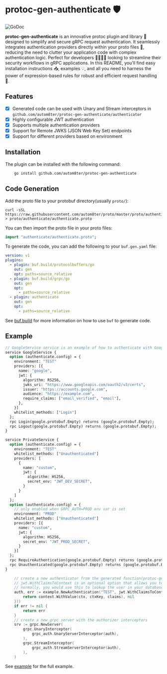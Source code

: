 # protoc-gen-authenticate 🛡️

![GoDoc](https://godoc.org/github.com/autom8ter/protoc-gen-authenticate?status.svg)

**protoc-gen-authenticate** is an innovative protoc plugin and library 🌟 designed to simplify and secure gRPC request
authentication.
It seamlessly integrates authentication providers directly within your proto files 📝, reducing the need to clutter your
application code with complex authentication logic.
Perfect for developers 👨‍💻👩‍💻 looking to streamline their security workflows in gRPC applications.
In this README, you'll find easy installation instructions 📥, examples 💡, and all you need to harness the power of
expression-based rules for robust and efficient request handling 💼.

## Features

- [x] Generated code can be used with Unary and Stream interceptors in `github.com/autom8ter/protoc-gen-authenticate/authenticator`
- [x] Highly configurable JWT authentication
- [x] Supports multiple authentication providers
- [x] Support for Remote JWKS (JSON Web Key Set) endpoints
- [x] Support for different providers based on environment

## Installation

The plugin can be installed with the following command:

```bash
    go install github.com/autom8ter/protoc-gen-authenticate
```

## Code Generation

Add the proto file to your protobuf directory(usually `proto/`):

    curl -sSL https://raw.githubusercontent.com/autom8ter/proto/master/proto/authenticate/authenticate.proto > proto/authenticate/authenticate.proto

You can then import the proto file in your proto files:

```proto
import "authenticate/authenticate.proto";
```

To generate the code, you can add the following to your `buf.gen.yaml` file:
```yaml
version: v1
plugins:
  - plugin: buf.build/protocolbuffers/go
    out: gen
    opt: paths=source_relative
  - plugin: buf.build/grpc/go
    out: gen
    opt:
      - paths=source_relative
  - plugin: authenticate
    out: gen
    opt:
      - paths=source_relative
```
See [buf.build](https://buf.build/docs/ecosystem/cli-overview) for more information on how to use `buf` to generate code.


## Example

```proto
// GoogleService service is an example of how to authenticate with Google's OAuth2 service
service GoogleService {
  option (authenticate.config) = {
    environment: "TEST"
    providers: [{
      name: "google",
      jwt: {
        algorithm: RS256,
        jwks_uri: "https://www.googleapis.com/oauth2/v3/certs",
        issuer: "https://accounts.google.com",
        audience: "https://example.com",
        require_claims: ["email_verified", "email"],
      },
    }]
    whitelist_methods: ["Login"]
  };
  rpc Login(google.protobuf.Empty) returns (google.protobuf.Empty);
  rpc Logout(google.protobuf.Empty) returns (google.protobuf.Empty);
}

service PrivateService {
  option (authenticate.config) = {
    environment: "TEST"
    whitelist_methods: ["Unauthenticated"]
    providers: [
      {
        name: "custom",
        jwt: {
          algorithm: HS256,
          secret_env: "JWT_DEV_SECRET",
        }
      }
    ]
  };
  option (authenticate.config) = {
    // only enabled when GRPC_AUTH=PROD env var is set
    environment: "PROD"
    whitelist_methods: ["Unauthenticated"]
    providers: [{
      name: "custom",
      jwt: {
        algorithm: HS256,
        secret_env: "JWT_PROD_SECRET",
      }
    }]
  };
  rpc RequireAuthentication(google.protobuf.Empty) returns (google.protobuf.Empty);
  rpc Unauthenticated(google.protobuf.Empty) returns (google.protobuf.Empty);
}
```

```go
    // create a new authenticator from the generated function(protoc-gen-authenticate)
	// jwt.WithClaimsToContext is an optional option that allows you to add claims to the context so that they can be extracted in your application code
	// normally, you would use this to lookup the user in your database and add the user to the context
	auth, err := example.NewAuthentication("TEST", jwt.WithClaimsToContext(func(ctx context.Context, claims jwt2.MapClaims) (context.Context, error) {
        return context.WithValue(ctx, ctxKey, claims), nil
    }))
	if err != nil {
		return err
	}
	// create a new grpc server with the authorizer interceptors
	srv := grpc.NewServer(
		grpc.UnaryInterceptor(
			grpc_auth.UnaryServerInterceptor(auth),
		),
		grpc.StreamInterceptor(
			grpc_auth.StreamServerInterceptor(auth),
		),
	)
```

See [example](example) for the full example.
